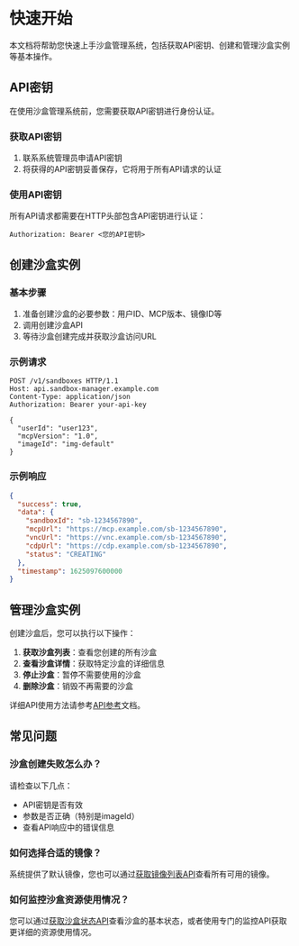 # 快速开始

本文档将帮助您快速上手沙盒管理系统，包括获取API密钥、创建和管理沙盒实例等基本操作。

## API密钥

在使用沙盒管理系统前，您需要获取API密钥进行身份认证。

### 获取API密钥

1. 联系系统管理员申请API密钥
2. 将获得的API密钥妥善保存，它将用于所有API请求的认证

### 使用API密钥

所有API请求都需要在HTTP头部包含API密钥进行认证：

```
Authorization: Bearer <您的API密钥>
```

## 创建沙盒实例

### 基本步骤

1. 准备创建沙盒的必要参数：用户ID、MCP版本、镜像ID等
2. 调用创建沙盒API
3. 等待沙盒创建完成并获取沙盒访问URL

### 示例请求

```http
POST /v1/sandboxes HTTP/1.1
Host: api.sandbox-manager.example.com
Content-Type: application/json
Authorization: Bearer your-api-key

{
  "userId": "user123",
  "mcpVersion": "1.0",
  "imageId": "img-default"
}
```

### 示例响应

```json
{
  "success": true,
  "data": {
    "sandboxId": "sb-1234567890",
    "mcpUrl": "https://mcp.example.com/sb-1234567890",
    "vncUrl": "https://vnc.example.com/sb-1234567890",
    "cdpUrl": "https://cdp.example.com/sb-1234567890",
    "status": "CREATING"
  },
  "timestamp": 1625097600000
}
```

## 管理沙盒实例

创建沙盒后，您可以执行以下操作：

1. **获取沙盒列表**：查看您创建的所有沙盒
2. **查看沙盒详情**：获取特定沙盒的详细信息
3. **停止沙盒**：暂停不需要使用的沙盒
4. **删除沙盒**：销毁不再需要的沙盒

详细API使用方法请参考[API参考](api-reference.md)文档。

## 常见问题

### 沙盒创建失败怎么办？

请检查以下几点：
- API密钥是否有效
- 参数是否正确（特别是imageId）
- 查看API响应中的错误信息

### 如何选择合适的镜像？

系统提供了默认镜像，您也可以通过[获取镜像列表API](api-reference.md#get-images)查看所有可用的镜像。

### 如何监控沙盒资源使用情况？

您可以通过[获取沙盒状态API](api-reference.md#get-sandbox-status)查看沙盒的基本状态，或者使用专门的监控API获取更详细的资源使用情况。 